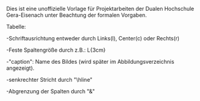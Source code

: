 Dies ist eine unoffizielle Vorlage für Projektarbeiten der Dualen Hochschule Gera-Eisenach unter Beachtung der formalen Vorgaben.


Tabelle:

-Schriftausrichtung entweder durch Links(l), Center(c) oder Rechts(r)

-Feste Spaltengröße durch z.B.: L{3cm}

-"caption": Name des Bildes (wird später im Abbildungsverzeichnis angezeigt).

-senkrechter Stricht durch "\hline"

-Abgrenzung der Spalten durch "&"
